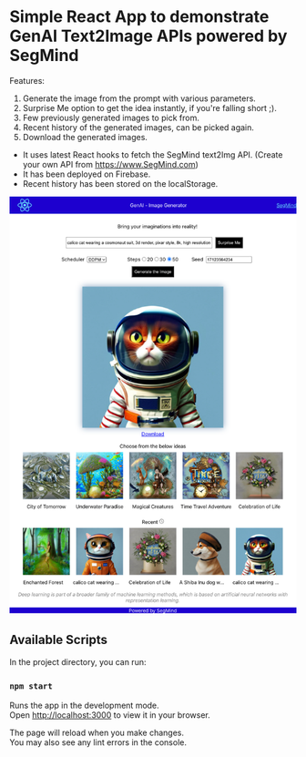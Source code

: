 # Simple React App to demonstrate GenAI Text2Image APIs powered by SegMind

Features:
1) Generate the image from the prompt with various parameters.
2) Surprise Me option to get the idea instantly, if you're falling short ;).
3) Few previously generated images to pick from.
4) Recent history of the generated images, can be picked again.
5) Download the generated images.

- It uses latest React hooks to fetch the SegMind text2Img API. (Create your own API from https://www.SegMind.com)
- It has been deployed on Firebase.
- Recent history has been stored on the localStorage.

![App Snapshot](GenAI-Image-Generator.png)

## Available Scripts

In the project directory, you can run:

### `npm start`

Runs the app in the development mode.\
Open [http://localhost:3000](http://localhost:3000) to view it in your browser.

The page will reload when you make changes.\
You may also see any lint errors in the console.
